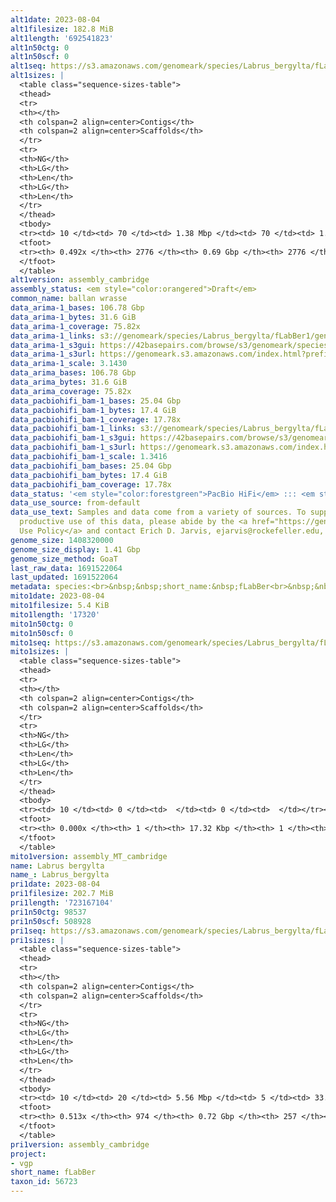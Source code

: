 ```yaml
---
alt1date: 2023-08-04
alt1filesize: 182.8 MiB
alt1length: '692541823'
alt1n50ctg: 0
alt1n50scf: 0
alt1seq: https://s3.amazonaws.com/genomeark/species/Labrus_bergylta/fLabBer1/assembly_cambridge/fLabBer1.alt.asm.20230804.fasta.gz
alt1sizes: |
  <table class="sequence-sizes-table">
  <thead>
  <tr>
  <th></th>
  <th colspan=2 align=center>Contigs</th>
  <th colspan=2 align=center>Scaffolds</th>
  </tr>
  <tr>
  <th>NG</th>
  <th>LG</th>
  <th>Len</th>
  <th>LG</th>
  <th>Len</th>
  </tr>
  </thead>
  <tbody>
  <tr><td> 10 </td><td> 70 </td><td> 1.38 Mbp </td><td> 70 </td><td> 1.38 Mbp </td></tr><tr><td> 20 </td><td> 204 </td><td> 0.84 Mbp </td><td> 204 </td><td> 0.84 Mbp </td></tr><tr><td> 30 </td><td> 426 </td><td> 494.42 Kbp </td><td> 426 </td><td> 494.42 Kbp </td></tr><tr><td> 40 </td><td> 848 </td><td> 213.46 Kbp </td><td> 848 </td><td> 213.46 Kbp </td></tr><tr style="background-color:#cccccc;"><td> 50 </td><td> 0 </td><td>  </td><td> 0 </td><td>  </td></tr><tr><td> 60 </td><td> 0 </td><td>  </td><td> 0 </td><td>  </td></tr><tr><td> 70 </td><td> 0 </td><td>  </td><td> 0 </td><td>  </td></tr><tr><td> 80 </td><td> 0 </td><td>  </td><td> 0 </td><td>  </td></tr><tr><td> 90 </td><td> 0 </td><td>  </td><td> 0 </td><td>  </td></tr><tr><td> 100 </td><td> 0 </td><td>  </td><td> 0 </td><td>  </td></tr></tbody>
  <tfoot>
  <tr><th> 0.492x </th><th> 2776 </th><th> 0.69 Gbp </th><th> 2776 </th><th> 0.69 Gbp </th></tr>
  </tfoot>
  </table>
alt1version: assembly_cambridge
assembly_status: <em style="color:orangered">Draft</em>
common_name: ballan wrasse
data_arima-1_bases: 106.78 Gbp
data_arima-1_bytes: 31.6 GiB
data_arima-1_coverage: 75.82x
data_arima-1_links: s3://genomeark/species/Labrus_bergylta/fLabBer1/genomic_data/arima/<br>
data_arima-1_s3gui: https://42basepairs.com/browse/s3/genomeark/species/Labrus_bergylta/fLabBer1/genomic_data/arima/
data_arima-1_s3url: https://genomeark.s3.amazonaws.com/index.html?prefix=species/Labrus_bergylta/fLabBer1/genomic_data/arima/
data_arima-1_scale: 3.1430
data_arima_bases: 106.78 Gbp
data_arima_bytes: 31.6 GiB
data_arima_coverage: 75.82x
data_pacbiohifi_bam-1_bases: 25.04 Gbp
data_pacbiohifi_bam-1_bytes: 17.4 GiB
data_pacbiohifi_bam-1_coverage: 17.78x
data_pacbiohifi_bam-1_links: s3://genomeark/species/Labrus_bergylta/fLabBer1/genomic_data/pacbio_hifi/<br>
data_pacbiohifi_bam-1_s3gui: https://42basepairs.com/browse/s3/genomeark/species/Labrus_bergylta/fLabBer1/genomic_data/pacbio_hifi/
data_pacbiohifi_bam-1_s3url: https://genomeark.s3.amazonaws.com/index.html?prefix=species/Labrus_bergylta/fLabBer1/genomic_data/pacbio_hifi/
data_pacbiohifi_bam-1_scale: 1.3416
data_pacbiohifi_bam_bases: 25.04 Gbp
data_pacbiohifi_bam_bytes: 17.4 GiB
data_pacbiohifi_bam_coverage: 17.78x
data_status: '<em style="color:forestgreen">PacBio HiFi</em> ::: <em style="color:forestgreen">Arima</em>'
data_use_source: from-default
data_use_text: Samples and data come from a variety of sources. To support fair and
  productive use of this data, please abide by the <a href="https://genome10k.soe.ucsc.edu/data-use-policies/">Data
  Use Policy</a> and contact Erich D. Jarvis, ejarvis@rockefeller.edu, with any questions.
genome_size: 1408320000
genome_size_display: 1.41 Gbp
genome_size_method: GoaT
last_raw_data: 1691522064
last_updated: 1691522064
metadata: species:<br>&nbsp;&nbsp;short_name:&nbsp;fLabBer<br>&nbsp;&nbsp;name:&nbsp;Labrus&nbsp;bergylta<br>&nbsp;&nbsp;taxon_id:&nbsp;56723<br>&nbsp;&nbsp;common_name:&nbsp;ballan&nbsp;wrasse<br>&nbsp;&nbsp;order:<br>&nbsp;&nbsp;&nbsp;&nbsp;name:&nbsp;Perciformes<br>&nbsp;&nbsp;family:<br>&nbsp;&nbsp;&nbsp;&nbsp;name:&nbsp;Labridae<br>&nbsp;&nbsp;individuals:<br>&nbsp;&nbsp;&nbsp;&nbsp;-&nbsp;short_name:&nbsp;fLabBer1<br>&nbsp;&nbsp;&nbsp;&nbsp;&nbsp;&nbsp;biosample_id:&nbsp;SAMEA111562158<br>&nbsp;&nbsp;&nbsp;&nbsp;&nbsp;&nbsp;sex:&nbsp;female<br>&nbsp;&nbsp;genome_size:&nbsp;1408320000<br>&nbsp;&nbsp;genome_size_method:&nbsp;GoaT<br>&nbsp;&nbsp;project:&nbsp;[&nbsp;vgp&nbsp;]<br>
mito1date: 2023-08-04
mito1filesize: 5.4 KiB
mito1length: '17320'
mito1n50ctg: 0
mito1n50scf: 0
mito1seq: https://s3.amazonaws.com/genomeark/species/Labrus_bergylta/fLabBer1/assembly_MT_cambridge/fLabBer1.MT.20230804.fasta.gz
mito1sizes: |
  <table class="sequence-sizes-table">
  <thead>
  <tr>
  <th></th>
  <th colspan=2 align=center>Contigs</th>
  <th colspan=2 align=center>Scaffolds</th>
  </tr>
  <tr>
  <th>NG</th>
  <th>LG</th>
  <th>Len</th>
  <th>LG</th>
  <th>Len</th>
  </tr>
  </thead>
  <tbody>
  <tr><td> 10 </td><td> 0 </td><td>  </td><td> 0 </td><td>  </td></tr><tr><td> 20 </td><td> 0 </td><td>  </td><td> 0 </td><td>  </td></tr><tr><td> 30 </td><td> 0 </td><td>  </td><td> 0 </td><td>  </td></tr><tr><td> 40 </td><td> 0 </td><td>  </td><td> 0 </td><td>  </td></tr><tr style="background-color:#cccccc;"><td> 50 </td><td> 0 </td><td style="background-color:#ff8888;">  </td><td> 0 </td><td style="background-color:#ff8888;">  </td></tr><tr><td> 60 </td><td> 0 </td><td>  </td><td> 0 </td><td>  </td></tr><tr><td> 70 </td><td> 0 </td><td>  </td><td> 0 </td><td>  </td></tr><tr><td> 80 </td><td> 0 </td><td>  </td><td> 0 </td><td>  </td></tr><tr><td> 90 </td><td> 0 </td><td>  </td><td> 0 </td><td>  </td></tr><tr><td> 100 </td><td> 0 </td><td>  </td><td> 0 </td><td>  </td></tr></tbody>
  <tfoot>
  <tr><th> 0.000x </th><th> 1 </th><th> 17.32 Kbp </th><th> 1 </th><th> 17.32 Kbp </th></tr>
  </tfoot>
  </table>
mito1version: assembly_MT_cambridge
name: Labrus bergylta
name_: Labrus_bergylta
pri1date: 2023-08-04
pri1filesize: 202.7 MiB
pri1length: '723167104'
pri1n50ctg: 98537
pri1n50scf: 508928
pri1seq: https://s3.amazonaws.com/genomeark/species/Labrus_bergylta/fLabBer1/assembly_cambridge/fLabBer1.pri.asm.20230804.fasta.gz
pri1sizes: |
  <table class="sequence-sizes-table">
  <thead>
  <tr>
  <th></th>
  <th colspan=2 align=center>Contigs</th>
  <th colspan=2 align=center>Scaffolds</th>
  </tr>
  <tr>
  <th>NG</th>
  <th>LG</th>
  <th>Len</th>
  <th>LG</th>
  <th>Len</th>
  </tr>
  </thead>
  <tbody>
  <tr><td> 10 </td><td> 20 </td><td> 5.56 Mbp </td><td> 5 </td><td> 33.21 Mbp </td></tr><tr><td> 20 </td><td> 53 </td><td> 3.47 Mbp </td><td> 9 </td><td> 31.15 Mbp </td></tr><tr><td> 30 </td><td> 105 </td><td> 2.13 Mbp </td><td> 14 </td><td> 29.74 Mbp </td></tr><tr><td> 40 </td><td> 197 </td><td> 1.09 Mbp </td><td> 19 </td><td> 25.22 Mbp </td></tr><tr style="background-color:#cccccc;"><td> 50 </td><td> 573 </td><td style="background-color:#ff8888;"> 98.54 Kbp </td><td> 34 </td><td style="background-color:#ff8888;"> 0.51 Mbp </td></tr><tr><td> 60 </td><td> 0 </td><td>  </td><td> 0 </td><td>  </td></tr><tr><td> 70 </td><td> 0 </td><td>  </td><td> 0 </td><td>  </td></tr><tr><td> 80 </td><td> 0 </td><td>  </td><td> 0 </td><td>  </td></tr><tr><td> 90 </td><td> 0 </td><td>  </td><td> 0 </td><td>  </td></tr><tr><td> 100 </td><td> 0 </td><td>  </td><td> 0 </td><td>  </td></tr></tbody>
  <tfoot>
  <tr><th> 0.513x </th><th> 974 </th><th> 0.72 Gbp </th><th> 257 </th><th> 0.72 Gbp </th></tr>
  </tfoot>
  </table>
pri1version: assembly_cambridge
project:
- vgp
short_name: fLabBer
taxon_id: 56723
---
```

